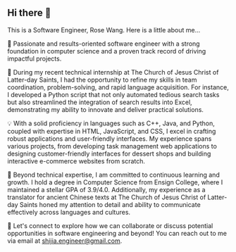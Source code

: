 ## Hi there 👋
This is a Software Engineer, Rose Wang. Here is a little about me...

🌟 Passionate and results-oriented software engineer with a strong foundation in computer science and a proven track record of driving impactful projects.

🚀 During my recent technical internship at The Church of Jesus Christ of Latter-day Saints, I had the opportunity to refine my skills in team coordination, problem-solving, and rapid language acquisition. For instance, I developed a Python script that not only automated tedious search tasks but also streamlined the integration of search results into Excel, demonstrating my ability to innovate and deliver practical solutions.

💡 With a solid proficiency in languages such as C++, Java, and Python, coupled with expertise in HTML, JavaScript, and CSS, I excel in crafting robust applications and user-friendly interfaces. My experience spans various projects, from developing task management web applications to designing customer-friendly interfaces for dessert shops and building interactive e-commerce websites from scratch.

🎯 Beyond technical expertise, I am committed to continuous learning and growth. I hold a degree in Computer Science from Ensign College, where I maintained a stellar GPA of 3.9/4.0. Additionally, my experience as a translator for ancient Chinese texts at The Church of Jesus Christ of Latter-day Saints honed my attention to detail and ability to communicate effectively across languages and cultures.

📩 Let's connect to explore how we can collaborate or discuss potential opportunities in software engineering and beyond! You can reach out to me via email at shijia.engineer@gmail.com.

<!--
**RoseWang-web/RoseWang-web** is a ✨ _special_ ✨ repository because its `README.md` (this file) appears on your GitHub profile.

Here are some ideas to get you started:

- 🔭 I’m currently working on ...
- 🌱 I’m currently learning ...
- 👯 I’m looking to collaborate on ...
- 🤔 I’m looking for help with ...
- 💬 Ask me about ...
- 📫 How to reach me: ...
- 😄 Pronouns: ...
- ⚡ Fun fact: ...
-->
